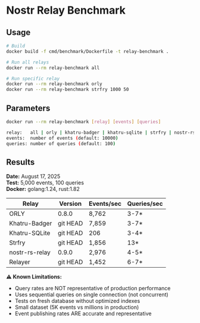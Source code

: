 # Nostr Relay Benchmark

## Usage

```bash
# Build
docker build -f cmd/benchmark/Dockerfile -t relay-benchmark .

# Run all relays
docker run --rm relay-benchmark all

# Run specific relay
docker run --rm relay-benchmark orly
docker run --rm relay-benchmark strfry 1000 50
```

## Parameters

```bash
docker run --rm relay-benchmark [relay] [events] [queries]

relay:   all | orly | khatru-badger | khatru-sqlite | strfry | nostr-rs | relayer
events:  number of events (default: 10000)
queries: number of queries (default: 100)
```

## Results

**Date:** August 17, 2025  
**Test:** 5,000 events, 100 queries  
**Docker:** golang:1.24, rust:1.82

| Relay | Version | Events/sec | Queries/sec |
|-------|---------|------------|-------------|
| ORLY | 0.8.0 | 8,762 | 3-7* |
| Khatru-Badger | git HEAD | 7,859 | 3-7* |
| Khatru-SQLite | git HEAD | 206 | 3-4* |
| Strfry | git HEAD | 1,856 | 13* |
| nostr-rs-relay | 0.9.0 | 2,976 | 4-5* |
| Relayer | git HEAD | 1,452 | 6-7* |

**⚠️ Known Limitations:**
- Query rates are NOT representative of production performance
- Uses sequential queries on single connection (not concurrent)
- Tests on fresh database without optimized indexes
- Small dataset (5K events vs millions in production)
- Event publishing rates ARE accurate and representative